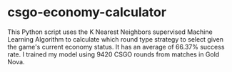 # csgo-economy-calculator
This Python script uses the K Nearest Neighbors supervised Machine Learning Algorithm to calculate which round type strategy to select given the game's current economy status. It has an average of 66.37% success rate. I trained my model using 9420 CSGO rounds from matches in Gold Nova.
